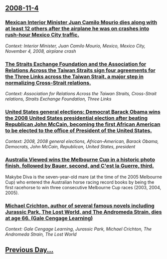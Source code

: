 ## [2008-11-4](/news/2008/11/4/index.md)

### [ Mexican Interior Minister Juan Camilo Mourio dies along with at least 12 others after the airplane he was on crashes into rush-hour Mexico City traffic. ](/news/2008/11/4/mexican-interior-minister-juan-camilo-mourino-dies-along-with-at-least-12-others-after-the-airplane-he-was-on-crashes-into-rush-hour-mexico.md)
_Context: Interior Minister, Juan Camilo Mourio, Mexico, Mexico City, November 4, 2008, airplane crash_

### [ The Straits Exchange Foundation and the Association for Relations Across the Taiwan Straits sign four agreements for the Three Links across the Taiwan Strait, a major step in normalizing Cross-Strait relations. ](/news/2008/11/4/the-straits-exchange-foundation-and-the-association-for-relations-across-the-taiwan-straits-sign-four-agreements-for-the-three-links-across.md)
_Context: Association for Relations Across the Taiwan Straits, Cross-Strait relations, Straits Exchange Foundation, Three Links_

### [ United States general elections: Democrat Barack Obama wins the 2008 United States presidential election after beating Republican John McCain, becoming the first African American to be elected to the office of President of the United States. ](/news/2008/11/4/united-states-general-elections-p-democrat-barack-obama-wins-the-2008-united-states-presidential-election-after-beating-republican-john-mcc.md)
_Context: 2008, 2008 general elections, African-American, Barack Obama, Democrats, John McCain, Republican, United States, president_

### [ Australia Viewed wins the Melbourne Cup in a historic photo finish, followed by Bauer, second, and C'est la Guerre, third. ](/news/2008/11/4/australia-viewed-wins-the-melbourne-cup-in-a-historic-photo-finish-followed-by-bauer-second-and-c-est-la-guerre-third.md)
Makybe Diva is the seven-year-old mare (at the time of the 2005 Melbourne Cup) who entered the Australian horse racing record books by being the first racehorse to win three consecutive Melbourne Cup races (2003, 2004, 2005).

### [ Michael Crichton, author of several famous novels including Jurassic Park, The Lost World, and The Andromeda Strain, dies at age 66. (Gale Cengage Learning)](/news/2008/11/4/michael-crichton-author-of-several-famous-novels-including-jurassic-park-the-lost-world-and-the-andromeda-strain-dies-at-age-66-gale.md)
_Context: Gale Cengage Learning, Jurassic Park, Michael Crichton, The Andromeda Strain, The Lost World_

## [Previous Day...](/news/2008/11/3/index.md)

